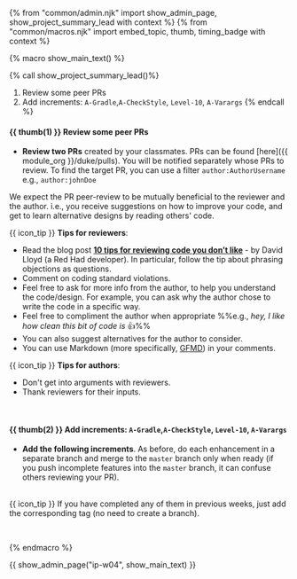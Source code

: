 {% from "common/admin.njk" import show_admin_page, show_project_summary_lead with context %}
{% from "common/macros.njk" import embed_topic, thumb, timing_badge with context %}

{% macro show_main_text() %}
<div id="main">

{% call show_project_summary_lead()%}
1. Review some peer PRs
1. Add increments: `A-Gradle`,`A-CheckStyle`, `Level-10`, `A-Varargs`
{% endcall %}

<div id="body">


#### {{ thumb(1) }} Review some peer PRs

* **Review two PRs** created by your classmates. PRs can be found [here]({{ module_org }}/duke/pulls). You will be notified separately whose PRs to review. To find the target PR, you can use a filter `author:AuthorUsername` e.g., `author:johnDoe`

<div class="indented">

<box type="success">

We expect the PR peer-review to be mutually beneficial to the reviewer and the author. i.e., you receive suggestions on how to improve your code, and get to learn alternative designs by reading others' code.
</box>

{{ icon_tip }} **Tips for reviewers**:
* Read the blog post [**10 tips for reviewing code you don’t like**](https://developers.redhat.com/blog/2019/07/08/10-tips-for-reviewing-code-you-dont-like/) - by David Lloyd (a Red Had developer). In particular, follow the tip about phrasing objections as questions.
* Comment on coding standard violations.
* Feel free to ask for more info from the author, to help you understand the code/design. For example, you can ask why the author chose to write the code in a specific way.
* Feel free to compliment the author when appropriate %%e.g., _hey, I like how clean this bit of code is_ :+1:%%
* You can also suggest alternatives for the author to consider.
* You can use Markdown (more specifically, [GFMD](https://guides.github.com/features/mastering-markdown/)) in your comments.

{{ icon_tip }} **Tips for authors**:
* Don't get into arguments with reviewers.
* Thank reviewers for their inputs.
</div>

<br/>

#### {{ thumb(2) }} Add increments: `A-Gradle`,`A-CheckStyle`, `Level-10`, `A-Varargs`

* **Add the following increments**. As before, do each enhancement in a separate branch and merge to the `master` branch only when ready (if you push incomplete features into the `master` branch, it can confuse others reviewing your PR).
<br>
{{ icon_tip }} If you have completed any of them in previous weeks, just add the corresponding tag (no need to create a branch).

<include src="dukeFragment.md" boilerplate var-header="**`A-Gradle`: Gradle**" var-fragment="extensions.mbdf#A-Gradle" />
<include src="dukeFragment.md" boilerplate var-header="**`A-CheckStyle`: CheckStyle**" var-tag="optional" var-fragment="extensions.mbdf#A-CheckStyle" />
<include src="dukeFragment.md" boilerplate var-header="**`Level-10`: GUI**" var-fragment="text.md#level10" />
<include src="dukeFragment.md" boilerplate var-header="**`A-Varargs`: Varargs**" var-tag="if-applicable" var-fragment="extensions.mbdf#A-Varargs" />

<p/>


<br>
</div>
</div>
{% endmacro %}

{{ show_admin_page("ip-w04", show_main_text) }}